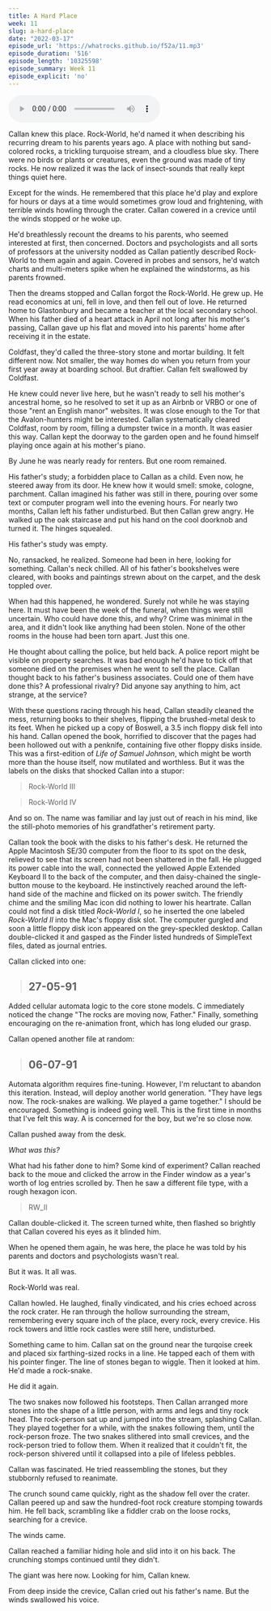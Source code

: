 ```yaml
---
title: A Hard Place
week: 11
slug: a-hard-place
date: "2022-03-17"
episode_url: 'https://whatrocks.github.io/f52a/11.mp3'
episode_duration: '516'
episode_length: '10325598'
episode_summary: Week 11
episode_explicit: 'no'
---
```


<audio controls="controls">
  <source type="audio/mp3" src="https://whatrocks.github.io/f52a/11.mp3"></source>
</audio>

Callan knew this place. Rock-World, he'd named it when describing his recurring dream to his parents years ago. A place with nothing but sand-colored rocks, a trickling turquoise stream, and a cloudless blue sky. There were no birds or plants or creatures, even the ground was made of tiny rocks. He now realized it was the lack of insect-sounds that really kept things quiet here.

Except for the winds. He remembered that this place he'd play and explore for hours or days at a time would sometimes grow loud and frightening, with terrible winds howling through the crater. Callan cowered in a crevice until the winds stopped or he woke up. 

He'd breathlessly recount the dreams to his parents, who seemed interested at first, then concerned. Doctors and psychologists and all sorts of professors at the university nodded as Callan patiently described Rock-World to them again and again. Covered in probes and sensors, he'd watch charts and multi-meters spike when he explained the windstorms, as his parents frowned.

Then the dreams stopped and Callan forgot the Rock-World. He grew up. He read economics at uni, fell in love, and then fell out of love. He returned home to Glastonbury and became a teacher at the local secondary school. When his father died of a heart attack in April not long after his mother's passing, Callan gave up his flat and moved into his parents' home after receiving it in the estate.

Coldfast, they'd called the three-story stone and mortar building. It felt different now. Not smaller, the way homes do when you return from your first year away at boarding school. But draftier. Callan felt swallowed by Coldfast.

He knew could never live here, but he wasn't ready to sell his mother's ancestral home, so he resolved to set it up as an Airbnb or VRBO or one of those "rent an English manor" websites. It was close enough to the Tor that the Avalon-hunters might be interested. Callan systematically cleared Coldfast, room by room, filling a dumpster twice in a month. It was easier this way. Callan kept the doorway to the garden open and he found himself playing once again at his mother's piano.

By June he was nearly ready for renters. But one room remained.

His father's study; a forbidden place to Callan as a child. Even now, he steered away from its door. He knew how it would smell: smoke, cologne, parchment. Callan imagined his father was still in there, pouring over some text or computer program well into the evening hours. For nearly two months, Callan left his father undisturbed. But then Callan grew angry. He walked up the oak staircase and put his hand on the cool doorknob and turned it. The hinges squealed.

His father's study was empty.

No, ransacked, he realized. Someone had been in here, looking for something. Callan's neck chilled. All of his father's bookshelves were cleared, with books and paintings strewn about on the carpet, and the desk toppled over.

When had this happened, he wondered. Surely not while he was staying here. It must have been the week of the funeral, when things were still uncertain. Who could have done this, and why? Crime was minimal in the area, and it didn't look like anything had been stolen. None of the other rooms in the house had been torn apart. Just this one.

He thought about calling the police, but held back. A police report might be visible on property searches. It was bad enough he'd have to tick off that someone died on the premises when he went to sell the place. Callan thought back to his father's business associates. Could one of them have done this? A professional rivalry? Did anyone say anything to him, act strange, at the service?

With these questions racing through his head, Callan steadily cleaned the mess, returning books to their shelves, flipping the brushed-metal desk to its feet. When he picked up a copy of Boswell, a 3.5 inch floppy disk fell into his hand. Callan opened the book, horrified to discover that the pages had been hollowed out with a penknife, containing five other floppy disks inside. This was a first-edition of *Life of Samuel Johnson*, which might be worth more than the house itself, now mutilated and worthless. But it was the labels on the disks that shocked Callan into a stupor:

> Rock-World III

> Rock-World IV

And so on. The name was familiar and lay just out of reach in his mind, like the still-photo memories of his grandfather's retirement party.

Callan took the book with the disks to his father's desk. He returned the Apple Macintosh SE/30 computer from the floor to its spot on the desk, relieved to see that its screen had not been shattered in the fall. He plugged its power cable into the wall, connected the yellowed Apple Extended Keyboard II to the back of the computer, and then daisy-chained the single-button mouse to the keyboard. He instinctively reached around the left-hand side of the machine and flicked on its power switch. The friendly chime and the smiling Mac icon did nothing to lower his heartrate. Callan could not find a disk titled *Rock-World I*, so he inserted the one labeled *Rock-World II* into the Mac's floppy disk slot. The computer gurgled and soon a little floppy disk icon appeared on the grey-speckled desktop. Callan double-clicked it and gasped as the Finder listed hundreds of SimpleText files, dated as journal entries. 

Callan clicked into one:

> 27-05-91
> ---
Added cellular automata logic to the core stone models. C immediately noticed the change
"The rocks are moving now, Father."
Finally, something encouraging on the re-animation front, which has long eluded our grasp.

Callan opened another file at random:

> 06-07-91
> ---
Automata algorithm requires fine-tuning. However, I'm reluctant to abandon this iteration. Instead, will deploy another world generation.
"They have legs now. The rock-snakes are walking. We played a game together."
I should be encouraged. Something is indeed going well. This is the first time in months that I've felt this way. A is concerned for the boy, but we're so close now.

Callan pushed away from the desk.

*What was this?*

What had his father done to him? Some kind of experiment? Callan reached back to the moue and clicked the arrow in the Finder window as a year's worth of log entries scrolled by. Then he saw a different file type, with a rough hexagon icon.

> RW_II

Callan double-clicked it. The screen turned white, then flashed so brightly that Callan covered his eyes as it blinded him.

When he opened them again, he was here, the place he was told by his parents and doctors and psychologists wasn't real.

But it was. It all was. 

Rock-World was real.

Callan howled. He laughed, finally vindicated, and his cries echoed across the rock crater. He ran through the hollow surrounding the stream, remembering every square inch of the place, every rock, every crevice. His rock towers and little rock castles were still here, undisturbed.

Something came to him. Callan sat on the ground near the turqoise creek and placed six farthing-sized rocks in a line. He tapped each of them with his pointer finger. The line of stones began to wiggle. Then it looked at him. He'd made a rock-snake. 

He did it again.

The two snakes now followed his footsteps. Then Callan arranged more stones into the shape of a little person, with arms and legs and tiny rock head. The rock-person sat up and jumped into the stream, splashing Callan. They played together for a while, with the snakes following them, until the rock-person froze. The two snakes slithered into small crevices, and the rock-person tried to follow them. When it realized that it couldn't fit, the rock-person shivered until it collapsed into a pile of lifeless pebbles.

Callan was fascinated. He tried reassembling the stones, but they stubbornly refused to reanimate.

The crunch sound came quickly, right as the shadow fell over the crater. Callan peered up and saw the hundred-foot rock creature stomping towards him. He fell back, scrambling like a fiddler crab on the loose rocks, searching for a crevice.

The winds came.

Callan reached a familiar hiding hole and slid into it on his back. The crunching stomps continued until they didn't.

The giant was here now. Looking for him, Callan knew.

From deep inside the crevice, Callan cried out his father's name. But the winds swallowed his voice.